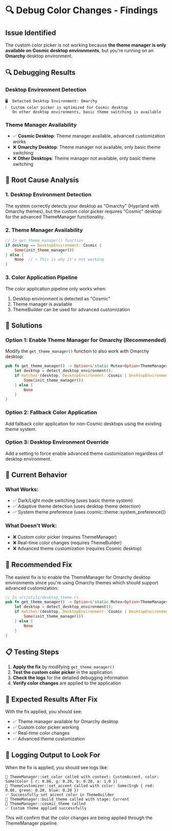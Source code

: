 # 🔍 Debug Color Changes - Findings

## Issue Identified

The custom color picker is not working because **the theme manager is only available on Cosmic desktop environments**, but you're running on an **Omarchy** desktop environment.

## 🔍 Debugging Results

### **Desktop Environment Detection**
```
🖥️  Detected Desktop Environment: Omarchy
ℹ️  Custom color picker is optimized for Cosmic desktop
   On other desktop environments, basic theme switching is available
```

### **Theme Manager Availability**
- ✅ **Cosmic Desktop**: Theme manager available, advanced customization works
- ❌ **Omarchy Desktop**: Theme manager not available, only basic theme switching
- ❌ **Other Desktops**: Theme manager not available, only basic theme switching

## 🎯 Root Cause Analysis

### **1. Desktop Environment Detection**
The system correctly detects your desktop as "Omarchy" (Hyprland with Omarchy themes), but the custom color picker requires "Cosmic" desktop for the advanced ThemeManager functionality.

### **2. Theme Manager Availability**
```rust
// In get_theme_manager() function
if desktop == DesktopEnvironment::Cosmic {
    Some(init_theme_manager())
} else {
    None  // ← This is why it's not working
}
```

### **3. Color Application Pipeline**
The color application pipeline only works when:
1. Desktop environment is detected as "Cosmic"
2. Theme manager is available
3. ThemeBuilder can be used for advanced customization

## 🔧 Solutions

### **Option 1: Enable Theme Manager for Omarchy (Recommended)**
Modify the `get_theme_manager()` function to also work with Omarchy desktop:

```rust
pub fn get_theme_manager() -> Option<&'static Mutex<Option<ThemeManager>>> {
    let desktop = detect_desktop_environment();
    if matches!(desktop, DesktopEnvironment::Cosmic | DesktopEnvironment::Omarchy) {
        Some(init_theme_manager())
    } else {
        None
    }
}
```

### **Option 2: Fallback Color Application**
Add fallback color application for non-Cosmic desktops using the existing theme system.

### **Option 3: Desktop Environment Override**
Add a setting to force enable advanced theme customization regardless of desktop environment.

## 🎨 Current Behavior

### **What Works:**
- ✅ Dark/Light mode switching (uses basic theme system)
- ✅ Adaptive theme detection (uses desktop theme detection)
- ✅ System theme preference (uses cosmic::theme::system_preference())

### **What Doesn't Work:**
- ❌ Custom color picker (requires ThemeManager)
- ❌ Real-time color changes (requires ThemeBuilder)
- ❌ Advanced theme customization (requires Cosmic desktop)

## 🚀 Recommended Fix

The easiest fix is to enable the ThemeManager for Omarchy desktop environments since you're using Omarchy themes which should support advanced customization:

```rust
// In src/utils/desktop_theme.rs
pub fn get_theme_manager() -> Option<&'static Mutex<Option<ThemeManager>>> {
    let desktop = detect_desktop_environment();
    if matches!(desktop, DesktopEnvironment::Cosmic | DesktopEnvironment::Omarchy) {
        Some(init_theme_manager())
    } else {
        None
    }
}
```

## 📋 Testing Steps

1. **Apply the fix** by modifying `get_theme_manager()`
2. **Test the custom color picker** in the application
3. **Check the logs** for the detailed debugging information
4. **Verify color changes** are applied to the application

## 🎯 Expected Results After Fix

With the fix applied, you should see:
- ✅ Theme manager available for Omarchy desktop
- ✅ Custom color picker working
- ✅ Real-time color changes
- ✅ Advanced theme customization

## 📝 Logging Output to Look For

When the fix is applied, you should see logs like:
```
🎨 ThemeManager::set_color called with context: CustomAccent, color: Some(Color { r: 0.86, g: 0.20, b: 0.20, a: 1.0 })
🎨 ThemeCustomizer::set_accent called with color: Some(Srgb { red: 0.86, green: 0.20, blue: 0.20 })
✅ Successfully set accent color in ThemeBuilder
🎨 ThemeManager::build_theme called with stage: Current
🎨 ThemeManager::cosmic_theme called
✅ Custom theme applied successfully
```

This will confirm that the color changes are being applied through the ThemeManager pipeline.
